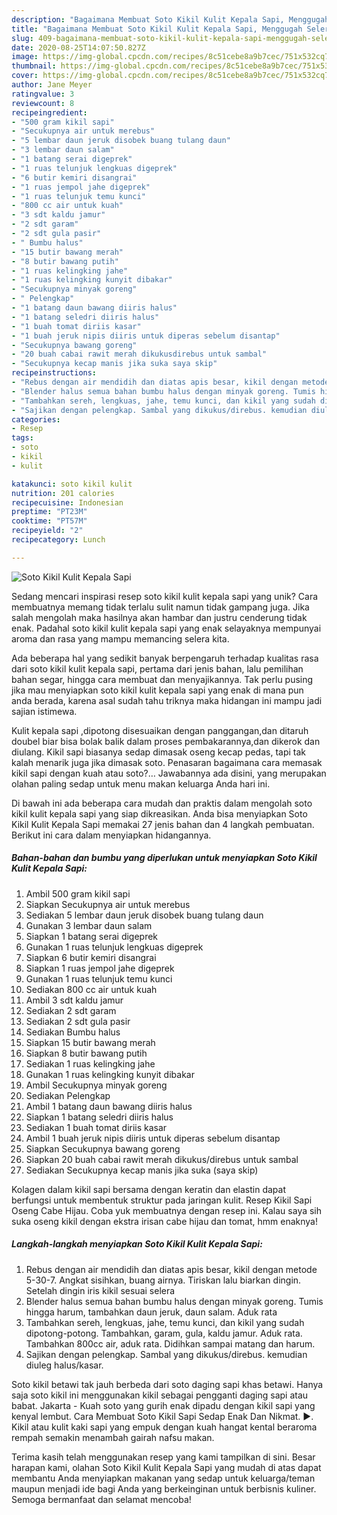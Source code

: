 ```yaml
---
description: "Bagaimana Membuat Soto Kikil Kulit Kepala Sapi, Menggugah Selera"
title: "Bagaimana Membuat Soto Kikil Kulit Kepala Sapi, Menggugah Selera"
slug: 409-bagaimana-membuat-soto-kikil-kulit-kepala-sapi-menggugah-selera
date: 2020-08-25T14:07:50.827Z
image: https://img-global.cpcdn.com/recipes/8c51cebe8a9b7cec/751x532cq70/soto-kikil-kulit-kepala-sapi-foto-resep-utama.jpg
thumbnail: https://img-global.cpcdn.com/recipes/8c51cebe8a9b7cec/751x532cq70/soto-kikil-kulit-kepala-sapi-foto-resep-utama.jpg
cover: https://img-global.cpcdn.com/recipes/8c51cebe8a9b7cec/751x532cq70/soto-kikil-kulit-kepala-sapi-foto-resep-utama.jpg
author: Jane Meyer
ratingvalue: 3
reviewcount: 8
recipeingredient:
- "500 gram kikil sapi"
- "Secukupnya air untuk merebus"
- "5 lembar daun jeruk disobek buang tulang daun"
- "3 lembar daun salam"
- "1 batang serai digeprek"
- "1 ruas telunjuk lengkuas digeprek"
- "6 butir kemiri disangrai"
- "1 ruas jempol jahe digeprek"
- "1 ruas telunjuk temu kunci"
- "800 cc air untuk kuah"
- "3 sdt kaldu jamur"
- "2 sdt garam"
- "2 sdt gula pasir"
- " Bumbu halus"
- "15 butir bawang merah"
- "8 butir bawang putih"
- "1 ruas kelingking jahe"
- "1 ruas kelingking kunyit dibakar"
- "Secukupnya minyak goreng"
- " Pelengkap"
- "1 batang daun bawang diiris halus"
- "1 batang seledri diiris halus"
- "1 buah tomat diriis kasar"
- "1 buah jeruk nipis diiris untuk diperas sebelum disantap"
- "Secukupnya bawang goreng"
- "20 buah cabai rawit merah dikukusdirebus untuk sambal"
- "Secukupnya kecap manis jika suka saya skip"
recipeinstructions:
- "Rebus dengan air mendidih dan diatas apis besar, kikil dengan metode 5-30-7. Angkat sisihkan, buang airnya. Tiriskan lalu biarkan dingin. Setelah dingin iris kikil sesuai selera"
- "Blender halus semua bahan bumbu halus dengan minyak goreng. Tumis hingga harum, tambahkan daun jeruk, daun salam. Aduk rata"
- "Tambahkan sereh, lengkuas, jahe, temu kunci, dan kikil yang sudah dipotong-potong. Tambahkan, garam, gula, kaldu jamur. Aduk rata. Tambahkan 800cc air, aduk rata. Didihkan sampai matang dan harum."
- "Sajikan dengan pelengkap. Sambal yang dikukus/direbus. kemudian diuleg halus/kasar."
categories:
- Resep
tags:
- soto
- kikil
- kulit

katakunci: soto kikil kulit 
nutrition: 201 calories
recipecuisine: Indonesian
preptime: "PT23M"
cooktime: "PT57M"
recipeyield: "2"
recipecategory: Lunch

---
```



![Soto Kikil Kulit Kepala Sapi](https://img-global.cpcdn.com/recipes/8c51cebe8a9b7cec/751x532cq70/soto-kikil-kulit-kepala-sapi-foto-resep-utama.jpg)

Sedang mencari inspirasi resep soto kikil kulit kepala sapi yang unik? Cara membuatnya memang tidak terlalu sulit namun tidak gampang juga. Jika salah mengolah maka hasilnya akan hambar dan justru cenderung tidak enak. Padahal soto kikil kulit kepala sapi yang enak selayaknya mempunyai aroma dan rasa yang mampu memancing selera kita.

Ada beberapa hal yang sedikit banyak berpengaruh terhadap kualitas rasa dari soto kikil kulit kepala sapi, pertama dari jenis bahan, lalu pemilihan bahan segar, hingga cara membuat dan menyajikannya. Tak perlu pusing jika mau menyiapkan soto kikil kulit kepala sapi yang enak di mana pun anda berada, karena asal sudah tahu triknya maka hidangan ini mampu jadi sajian istimewa.

Kulit kepala sapi ,dipotong disesuaikan dengan panggangan,dan ditaruh doubel biar bisa bolak balik dalam proses pembakarannya,dan dikerok dan diulang. Kikil sapi biasanya sedap dimasak oseng kecap pedas, tapi tak kalah menarik juga jika dimasak soto. Penasaran bagaimana cara memasak kikil sapi dengan kuah atau soto?… Jawabannya ada disini, yang merupakan olahan paling sedap untuk menu makan keluarga Anda hari ini.


Di bawah ini ada beberapa cara mudah dan praktis dalam mengolah soto kikil kulit kepala sapi yang siap dikreasikan. Anda bisa menyiapkan Soto Kikil Kulit Kepala Sapi memakai 27 jenis bahan dan 4 langkah pembuatan. Berikut ini cara dalam menyiapkan hidangannya.

<!--inarticleads1-->

##### Bahan-bahan dan bumbu yang diperlukan untuk menyiapkan Soto Kikil Kulit Kepala Sapi:

1. Ambil 500 gram kikil sapi
1. Siapkan Secukupnya air untuk merebus
1. Sediakan 5 lembar daun jeruk disobek buang tulang daun
1. Gunakan 3 lembar daun salam
1. Siapkan 1 batang serai digeprek
1. Gunakan 1 ruas telunjuk lengkuas digeprek
1. Siapkan 6 butir kemiri disangrai
1. Siapkan 1 ruas jempol jahe digeprek
1. Gunakan 1 ruas telunjuk temu kunci
1. Sediakan 800 cc air untuk kuah
1. Ambil 3 sdt kaldu jamur
1. Sediakan 2 sdt garam
1. Sediakan 2 sdt gula pasir
1. Sediakan  Bumbu halus
1. Siapkan 15 butir bawang merah
1. Siapkan 8 butir bawang putih
1. Sediakan 1 ruas kelingking jahe
1. Gunakan 1 ruas kelingking kunyit dibakar
1. Ambil Secukupnya minyak goreng
1. Sediakan  Pelengkap
1. Ambil 1 batang daun bawang diiris halus
1. Siapkan 1 batang seledri diiris halus
1. Sediakan 1 buah tomat diriis kasar
1. Ambil 1 buah jeruk nipis diiris untuk diperas sebelum disantap
1. Siapkan Secukupnya bawang goreng
1. Siapkan 20 buah cabai rawit merah dikukus/direbus untuk sambal
1. Sediakan Secukupnya kecap manis jika suka (saya skip)


Kolagen dalam kikil sapi bersama dengan keratin dan elastin dapat berfungsi untuk membentuk struktur pada jaringan kulit. Resep Kikil Sapi Oseng Cabe Hijau. Coba yuk membuatnya dengan resep ini. Kalau saya sih suka oseng kikil dengan ekstra irisan cabe hijau dan tomat, hmm enaknya! 

<!--inarticleads2-->

##### Langkah-langkah menyiapkan Soto Kikil Kulit Kepala Sapi:

1. Rebus dengan air mendidih dan diatas apis besar, kikil dengan metode 5-30-7. Angkat sisihkan, buang airnya. Tiriskan lalu biarkan dingin. Setelah dingin iris kikil sesuai selera
1. Blender halus semua bahan bumbu halus dengan minyak goreng. Tumis hingga harum, tambahkan daun jeruk, daun salam. Aduk rata
1. Tambahkan sereh, lengkuas, jahe, temu kunci, dan kikil yang sudah dipotong-potong. Tambahkan, garam, gula, kaldu jamur. Aduk rata. Tambahkan 800cc air, aduk rata. Didihkan sampai matang dan harum.
1. Sajikan dengan pelengkap. Sambal yang dikukus/direbus. kemudian diuleg halus/kasar.


Soto kikil betawi tak jauh berbeda dari soto daging sapi khas betawi. Hanya saja soto kikil ini menggunakan kikil sebagai pengganti daging sapi atau babat. Jakarta - Kuah soto yang gurih enak dipadu dengan kikil sapi yang kenyal lembut. Cara Membuat Soto Kikil Sapi Sedap Enak Dan Nikmat. ►. Kikil atau kulit kaki sapi yang empuk dengan kuah hangat kental beraroma rempah semakin menambah gairah nafsu makan. 

Terima kasih telah menggunakan resep yang kami tampilkan di sini. Besar harapan kami, olahan Soto Kikil Kulit Kepala Sapi yang mudah di atas dapat membantu Anda menyiapkan makanan yang sedap untuk keluarga/teman maupun menjadi ide bagi Anda yang berkeinginan untuk berbisnis kuliner. Semoga bermanfaat dan selamat mencoba!
